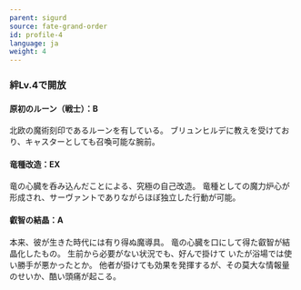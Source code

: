 ```yaml
---
parent: sigurd
source: fate-grand-order
id: profile-4
language: ja
weight: 4
---
```


### 絆Lv.4で開放

#### 原初のルーン（戦士）：B

北欧の魔術刻印であるルーンを有している。
ブリュンヒルデに教えを受けており、キャスターとしても召喚可能な腕前。

#### 竜種改造：EX

竜の心臓を呑み込んだことによる、究極の自己改造。
竜種としての魔力炉心が形成され、サーヴァントでありながらほぼ独立した行動が可能。

#### 叡智の結晶：A

本来、彼が生きた時代には有り得ぬ魔導具。
竜の心臓を口にして得た叡智が結晶化したもの。
生前から必要がない状況でも、好んで掛けて
いたが浴場では使い勝手が悪かったとか。
他者が掛けても効果を発揮するが、その莫大な情報量のせいか、酷い頭痛が起こる。
